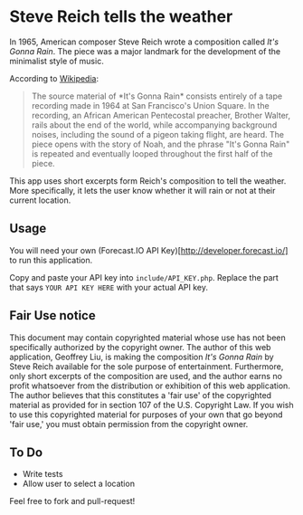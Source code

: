 Steve Reich tells the weather
=============================

In 1965, American composer Steve Reich wrote a composition called *It's Gonna Rain*.
The piece was a major landmark for the development of the minimalist style of music.

According to [Wikipedia](http://en.wikipedia.org/wiki/It%27s_Gonna_Rain):
<blockquote>
The source material of *It's Gonna Rain* consists entirely of a tape recording made in 1964 at San Francisco's Union Square. In the recording, an African American Pentecostal preacher, Brother Walter, rails about the end of the world, while accompanying background noises, including the sound of a pigeon taking flight, are heard. The piece opens with the story of Noah, and the phrase "It's Gonna Rain" is repeated and eventually looped throughout the first half of the piece.
</blockquote>

This app uses short excerpts form Reich's composition to tell the weather. More specifically,
it lets the user know whether it will rain or not at their current location.

Usage
-----

You will need your own (Forecast.IO API Key)[http://developer.forecast.io/] to run this application.

Copy and paste your API key into `include/API_KEY.php`. Replace the part that says `YOUR API KEY HERE` with your actual API key.

Fair Use notice
---------------

This document may contain copyrighted material whose use has not been specifically authorized by the copyright owner. The author of this web application, Geoffrey Liu, is making the composition *It's Gonna Rain* by Steve Reich available for the sole purpose of entertainment. Furthermore, only short excerpts of the composition are used, and the author earns no profit whatsoever from the distribution or exhibition of this web application. The author believes that this constitutes a 'fair use' of the copyrighted material as provided for in section 107 of the U.S. Copyright Law. If you wish to use this copyrighted material for purposes of your own that go beyond 'fair use,' you must obtain permission from the copyright owner.

To Do
-----
* Write tests
* Allow user to select a location

Feel free to fork and pull-request!
